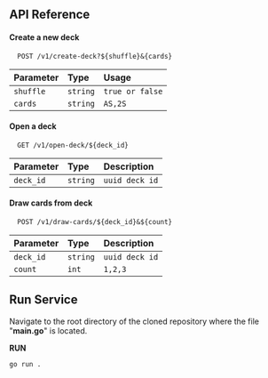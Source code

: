 
## API Reference

#### Create a new deck

```http
  POST /v1/create-deck?${shuffle}&{cards}
```

| Parameter | Type     | Usage                |
| :-------- | :------- | :------------------------- |
| `shuffle` | `string` | `true or false` |
| `cards` | `string` | `AS,2S` |

#### Open a deck

```http
  GET /v1/open-deck/${deck_id}
```

| Parameter | Type     | Description                       |
| :-------- | :------- | :-------------------------------- |
| `deck_id`      | `string` | `uuid deck id` |

#### Draw cards from deck
```http
  POST /v1/draw-cards/${deck_id}&${count}
```

| Parameter | Type     | Description                       |
| :-------- | :------- | :-------------------------------- |
| `deck_id`      | `string` | `uuid deck id` |
  `count`      | `int` | `1,2,3` |



## Run Service

Navigate to the root directory of the cloned repository where the file "**main.go**" is located.

**RUN** 
    
    
    go run .


